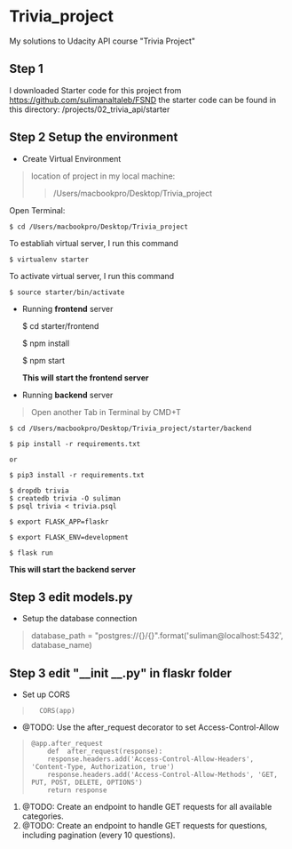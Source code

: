 # Trivia_project

My solutions to Udacity API course "Trivia Project"

  

## Step 1

I downloaded Starter code for this project from
https://github.com/sulimanaltaleb/FSND
the starter code can be found in this directory:
/projects/02_trivia_api/starter

## Step 2 Setup the environment

 - Create Virtual Environment

> location of project in my local machine:
> > /Users/macbookpro/Desktop/Trivia_project

Open Terminal:

    $ cd /Users/macbookpro/Desktop/Trivia_project

To establiah virtual server, I run this command

    $ virtualenv starter

To activate virtual server, I run this command

    $ source starter/bin/activate

 - Running **frontend** server

    $ cd starter/frontend
    
    $ npm install
    
    $ npm start

   **This will start the frontend server** 

 - Running **backend** server


> Open another Tab in Terminal by CMD+T


    $ cd /Users/macbookpro/Desktop/Trivia_project/starter/backend
    
    $ pip install -r requirements.txt
    
    or
    
    $ pip3 install -r requirements.txt
    
    $ dropdb trivia 
    $ createdb trivia -O suliman
    $ psql trivia < trivia.psql
    
    $ export FLASK_APP=flaskr
    
    $ export FLASK_ENV=development
    
    $ flask run

   **This will start the backend server** 

 ## Step 3 edit models.py

 - Setup the database connection

> database_path = "postgres://{}/{}".format('suliman@localhost:5432',
> database_name)

 ## Step 3 edit "__init __.py" in flaskr folder
 

 - Set up CORS

> 	    CORS(app)

	

 - @TODO: Use the after_request decorator to set Access-Control-Allow

>     @app.after_request
>         def  after_request(response):
>         response.headers.add('Access-Control-Allow-Headers', 'Content-Type, Authorization, true')
>         response.headers.add('Access-Control-Allow-Methods', 'GET, PUT, POST, DELETE, OPTIONS')
>         return response

 1. @TODO: Create an endpoint to handle GET requests for all available categories.
 2. @TODO: Create an endpoint to handle GET requests for questions, including pagination (every 10 questions).
